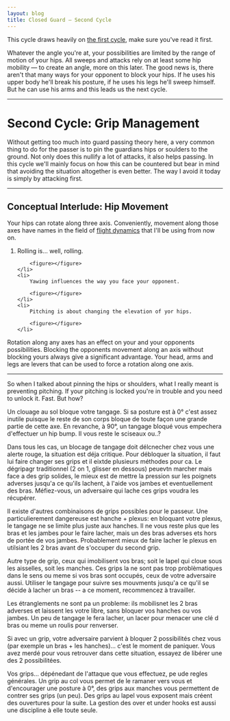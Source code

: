 ```yaml
---
layout: blog
title: Closed Guard — Second Cycle
---
```

This cycle draws heavily on [the first cycle](), make sure you've read it first.

Whatever the angle you're at, your possibilities are limited by the range of motion of your hips. All sweeps and attacks rely on at least some hip mobility — to create an angle, more on this later. The good news is, there aren't that many ways for your opponent to block your hips. If he uses his upper body he'll break his posture, if he uses his legs he'll sweep himself. But he can use his arms and this leads us the next cycle.

***

# Second Cycle: Grip Management

Without getting too much into guard passing theory here, a very common thing to do for the passer is to pin the guardians hips or soulders to the ground. Not only does this nullify a lot of attacks, it also helps passing. In this cycle we'll mainly focus on how this can be countered but bear in mind that avoiding the situation altogether is even better. The way I avoid it today is simply by attacking first.

***

## Conceptual Interlude: Hip Movement

Your hips can rotate along three axis. Conveniently, movement along those axes have names in the field of [flight dynamics](http://en.wikipedia.org/wiki/Yaw,_pitch_and_roll) that I'll be using from now on.

<ol>
	<li>
		Rolling is… well, rolling.
		
		<figure></figure>
	</li>
	<li>
		Yawing influences the way you face your opponent.
		
		<figure></figure>
	</li>
	<li>
		Pitching is about changing the elevation of yor hips.
		
		<figure></figure>
	</li>
</ol>

Rotation along any axes has an effect on your and your opponents possibilities. Blocking the opponents movement along an axis without blocking yours always give a significant advantage. Your head, arms and legs are levers that can be used to force a rotation along one axis.

***

So when I talked about pinning the hips or shoulders, what I really meant is preventing pitching. If your pitching is locked you're in trouble and you need to unlock it. Fast. But how?





Un clouage au sol bloque votre tangage. Si sa posture est à 0° c'est assez inutile puisque le reste de son corps bloque de toute façon une grande partie de cette axe. En revanche, à 90°, un tangage bloqué vous empechera d'effectuer un hip bump. Il vous reste le sciseaux ou..?

Dans tous les cas, un blocage de tangage doit délcnecher chez vous une alerte rouge, la situation est déja critique. Pour débloquer la situation, il faut lui faire changer ses grips et il eixtde plusieurs méthodes pour ca. Le dégripagr traditionnel (2 on 1, glisser en dessous) peuevtn marcher mais face a des grip solides, le mieux est de mettre la pression sur les poignets adverses jusqu'a ce qu'ils lachent, à l'aide vos jambes et eventuellement des bras. Méfiez-vous, un adversaire qui lache ces grips voudra les récupérer.

Il existe d'autres combinaisons de grips possibles pour le passeur. Une particulierement dangereuse est hanche + plexus: en bloquant votre plexus, le tangage ne se limite plus juste aux hanches. Il ne vous reste plus que les bras et les jambes pour le faire lacher, mais un des bras adverses ets hors de portée de vos jambes. Probablement mieux de faire lacher le plexus en utilsiant les 2 bras avant de s'occuper du second grip.

Autre type de grip, ceux qui imobilisent vos bras; soit le lapel qui cloue sous les aisselles, soit les manches. Ces grips la ne sont pas trop problèmatiques dans le sens ou meme si vos bras sont occupés, ceux de votre adversaire aussi. Utiliser le tangage pour suivre ses mouvments jusqu'a ce qu'il se décide à lacher un bras -- a ce moment, recommencez à travailler.

Les étranglements ne sont pa un probleme: ils mobilisnet les 2 bras adverses et laissent les votre libre, sans bloquer vos hanches ou vos jambes. Un peu de tangage le fera lacher, un lacer pour menacer une clé d bras ou meme un roulis pour renverser.

Si avec un grip, votre adversaire parvient à bloquer 2 possibilités chez vous (par exemple un bras + les hanches)… c'est le moment de paniquer. Vous avez merdé pour vous retrouver dans cette situation, essayez de libérer une des 2 possibilitées.

Vos grips… dépénedant de l'attaque que vous effectuez, pe ude regles générales. Un grip au col vous permet de le ramaner vers vous et d'encourager une posture à 0°, des grips aux manches vous permettent de contrer ses grips (un peu). Des grips au lapel vous exposent mais créent des ouvertures pour la suite. La gestion des over et under hooks est aussi une discipline à elle toute seule.